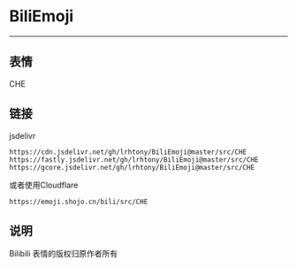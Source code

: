 # BiliEmoji
---
## 表情
CHE
## 链接
jsdelivr
```
https://cdn.jsdelivr.net/gh/lrhtony/BiliEmoji@master/src/CHE
https://fastly.jsdelivr.net/gh/lrhtony/BiliEmoji@master/src/CHE
https://gcore.jsdelivr.net/gh/lrhtony/BiliEmoji@master/src/CHE
```
或者使用Cloudflare
```
https://emoji.shojo.cn/bili/src/CHE
```
## 说明
Bilibili 表情的版权归原作者所有
